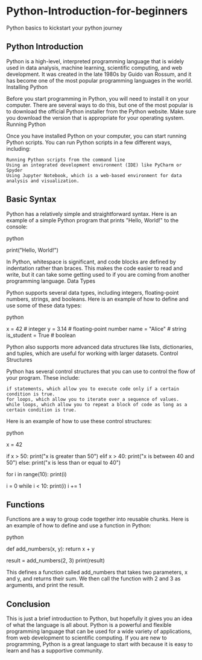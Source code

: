 # Python-Introduction-for-beginners
Python basics to kickstart your python journey

## Python Introduction

Python is a high-level, interpreted programming language that is widely used in data analysis, machine learning, scientific computing, and web development. It was created in the late 1980s by Guido van Rossum, and it has become one of the most popular programming languages in the world.
Installing Python

Before you start programming in Python, you will need to install it on your computer. There are several ways to do this, but one of the most popular is to download the official Python installer from the Python website. Make sure you download the version that is appropriate for your operating system.
Running Python

Once you have installed Python on your computer, you can start running Python scripts. You can run Python scripts in a few different ways, including:

    Running Python scripts from the command line
    Using an integrated development environment (IDE) like PyCharm or Spyder
    Using Jupyter Notebook, which is a web-based environment for data analysis and visualization.

## Basic Syntax

Python has a relatively simple and straightforward syntax. Here is an example of a simple Python program that prints "Hello, World!" to the console:

python

print("Hello, World!")

In Python, whitespace is significant, and code blocks are defined by indentation rather than braces. This makes the code easier to read and write, but it can take some getting used to if you are coming from another programming language.
Data Types

Python supports several data types, including integers, floating-point numbers, strings, and booleans. Here is an example of how to define and use some of these data types:

python

x = 42 # integer
y = 3.14 # floating-point number
name = "Alice" # string
is_student = True # boolean

Python also supports more advanced data structures like lists, dictionaries, and tuples, which are useful for working with larger datasets.
Control Structures

Python has several control structures that you can use to control the flow of your program. These include:

    if statements, which allow you to execute code only if a certain condition is true.
    for loops, which allow you to iterate over a sequence of values.
    while loops, which allow you to repeat a block of code as long as a certain condition is true.

Here is an example of how to use these control structures:

python

x = 42

if x > 50:
    print("x is greater than 50")
elif x > 40:
    print("x is between 40 and 50")
else:
    print("x is less than or equal to 40")

for i in range(10):
    print(i)

i = 0
while i < 10:
    print(i)
    i += 1

## Functions

Functions are a way to group code together into reusable chunks. Here is an example of how to define and use a function in Python:

python

def add_numbers(x, y):
    return x + y

result = add_numbers(2, 3)
print(result)

This defines a function called add_numbers that takes two parameters, x and y, and returns their sum. We then call the function with 2 and 3 as arguments, and print the result.

## Conclusion

This is just a brief introduction to Python, but hopefully it gives you an idea of what the language is all about. Python is a powerful and flexible programming language that can be used for a wide variety of applications, from web development to scientific computing. If you are new to programming, Python is a great language to start with because it is easy to learn and has a supportive community.
